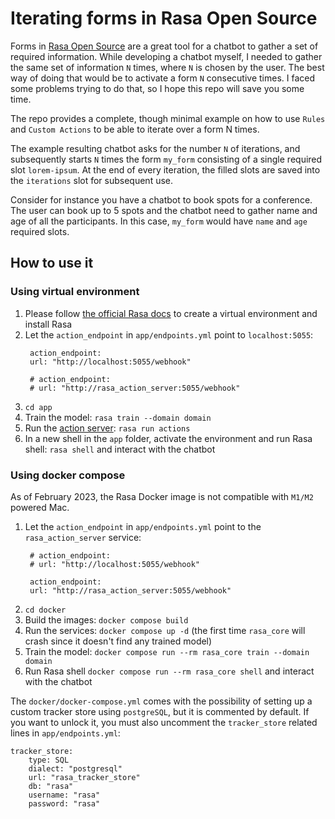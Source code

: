 # Iterating forms in Rasa Open Source

Forms in [Rasa Open Source](https://rasa.com/docs/rasa/) are a great tool for a chatbot to gather a set of required information. While developing a chatbot myself, I needed to gather the same set of information `N` times, where `N` is chosen by the user. The best way of doing that would be to activate a form `N` consecutive times. I faced some problems trying to do that, so I hope this repo will save you some time.

The repo provides a complete, though minimal example on how to use `Rules` and `Custom Actions` to be able to iterate over a form N times.

The example resulting chatbot asks for the number `N` of iterations, and subsequently starts `N` times the form `my_form` consisting of a single required slot `lorem-ipsum`. At the end of every iteration, the filled slots are saved into the `iterations` slot for subsequent use.

Consider for instance you have a chatbot to book spots for a conference. The user can book up to 5 spots and the chatbot need to gather name and age of all the participants. In this case, `my_form` would have `name` and `age` required slots.


## How to use it
### Using virtual environment

1. Please follow [the official Rasa docs](https://rasa.com/docs/rasa/installation/environment-set-up) to create a virtual environment and install Rasa
2. Let the `action_endpoint` in `app/endpoints.yml` point to `localhost:5055`:
   ```
    action_endpoint:
    url: "http://localhost:5055/webhook"

    # action_endpoint:
    # url: "http://rasa_action_server:5055/webhook"
    ```
3. `cd app`
4. Train the model: `rasa train --domain domain`
5. Run the [action server](https://rasa.com/docs/action-server/running-action-server/): `rasa run actions`
6. In a new shell in the `app` folder, activate the environment and run Rasa shell: `rasa shell` and interact with the chatbot

### Using docker compose
As of February 2023, the Rasa Docker image is not compatible with `M1/M2` powered Mac.
1. Let the `action_endpoint` in `app/endpoints.yml` point to the `rasa_action_server` service:
   ```
    # action_endpoint:
    # url: "http://localhost:5055/webhook"

    action_endpoint:
    url: "http://rasa_action_server:5055/webhook"
    ```
2. `cd docker`
3. Build the images: `docker compose build`
4. Run the services: `docker compose up -d` (the first time `rasa_core` will crash since it doesn't find any trained model)
5. Train the model: `docker compose run --rm rasa_core train --domain domain`
6. Run Rasa shell `docker compose run --rm rasa_core shell` and interact with the chatbot

The `docker/docker-compose.yml` comes with the possibility of setting up a custom tracker store using `postgreSQL`, but it is commented by default. If you want to unlock it, you must also uncomment the `tracker_store` related lines in `app/endpoints.yml`:
````
tracker_store:
    type: SQL
    dialect: "postgresql" 
    url: "rasa_tracker_store" 
    db: "rasa" 
    username: "rasa"
    password: "rasa"
````
   


